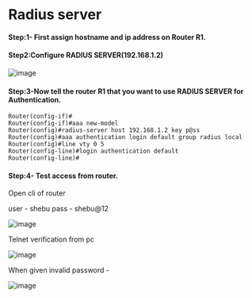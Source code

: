 # Radius server

#### Step:1- First assign hostname and ip address on Router R1.

#### Step2:Configure RADIUS SERVER(192.168.1.2)

![image](https://user-images.githubusercontent.com/67383098/229370481-ad6f1c9a-6e76-4d8c-905c-9fbe81fc0150.png)

#### Step:3-Now tell the router R1 that you want to use RADIUS SERVER for Authentication.

```
Router(config-if)#
Router(config-if)#aaa new-model
Router(config)#radius-server host 192.168.1.2 key p@ss
Router(config)#aaa authentication login default group radius local
Router(config)#line vty 0 5
Router(config-line)#login authentication default
Router(config-line)#
```

#### Step:4- Test  access from router.

Open cli of router

user - shebu 
pass - shebu@12

![image](https://user-images.githubusercontent.com/67383098/229370986-9e2f7fd4-2b47-4ff1-b940-422855ffe672.png)

Telnet verification from pc 

![image](https://user-images.githubusercontent.com/67383098/229371107-2e529113-f0f6-4d98-9c88-622cf2baf17b.png)


 
When given invalid password -
 
![image](https://user-images.githubusercontent.com/67383098/229371026-2d253756-a6b0-42ca-9f33-9e61aedd3dda.png)

